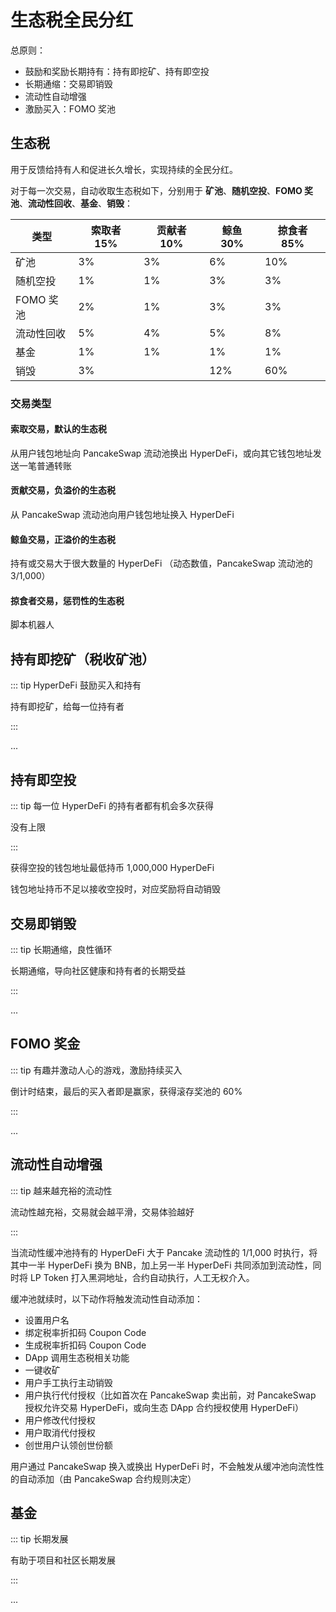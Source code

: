 # 生态税全民分红

总原则：

- 鼓励和奖励长期持有：持有即挖矿、持有即空投
- 长期通缩：交易即销毁
- 流动性自动增强
- 激励买入：FOMO 奖池

## 生态税

用于反馈给持有人和促进长久增长，实现持续的全民分红。

对于每一次交易，自动收取生态税如下，分别用于 **矿池**、**随机空投**、**FOMO 奖池**、**流动性回收**、**基金**、**销毁**：

| 类型       | 索取者 15% | 贡献者 10% | 鲸鱼 30% | 掠食者 85% |
| ---------- | ---------- | ---------- | -------- | ---------- |
| 矿池       | 3%         | 3%         | 6%       | 10%        |  
| 随机空投   | 1%         | 1%         | 3%       | 3%         |
| FOMO 奖池  | 2%         | 1%         | 3%       | 3%         |
| 流动性回收 | 5%         | 4%         | 5%       | 8%         |
| 基金       | 1%         | 1%         | 1%       | 1%         |
| 销毁       | 3%         |            | 12%      | 60%        |

### 交易类型

#### 索取交易，默认的生态税

从用户钱包地址向 PancakeSwap 流动池换出 HyperDeFi，或向其它钱包地址发送一笔普通转账

#### 贡献交易，负溢价的生态税

从 PancakeSwap 流动池向用户钱包地址换入 HyperDeFi

#### 鲸鱼交易，正溢价的生态税

持有或交易大于很大数量的 HyperDeFi （动态数值，PancakeSwap 流动池的 3/1,000）

#### 掠食者交易，惩罚性的生态税

脚本机器人

## 持有即挖矿（税收矿池）

::: tip HyperDeFi 鼓励买入和持有

持有即挖矿，给每一位持有者

:::

...

## 持有即空投

::: tip 每一位 HyperDeFi 的持有者都有机会多次获得

没有上限

:::

获得空投的钱包地址最低持币 1,000,000 HyperDeFi

钱包地址持币不足以接收空投时，对应奖励将自动销毁

## 交易即销毁

::: tip 长期通缩，良性循环

长期通缩，导向社区健康和持有者的长期受益

:::

...

## FOMO 奖金

::: tip 有趣并激动人心的游戏，激励持续买入

倒计时结束，最后的买入者即是赢家，获得滚存奖池的 60%

:::

...

## 流动性自动增强

::: tip 越来越充裕的流动性

流动性越充裕，交易就会越平滑，交易体验越好

:::

当流动性缓冲池持有的 HyperDeFi 大于 Pancake 流动性的 1/1,000 时执行，将其中一半 HyperDeFi 换为 BNB，加上另一半 HyperDeFi 共同添加到流动性，同时将 LP Token 打入黑洞地址，合约自动执行，人工无权介入。

缓冲池就续时，以下动作将触发流动性自动添加：

- 设置用户名
- 绑定税率折扣码 Coupon Code
- 生成税率折扣码 Coupon Code
- DApp 调用生态税相关功能
- 一键收矿
- 用户手工执行主动销毁
- 用户执行代付授权（比如首次在 PancakeSwap 卖出前，对 PancakeSwap 授权允许交易 HyperDeFi，或向生态 DApp 合约授权使用 HyperDeFi）
- 用户修改代付授权
- 用户取消代付授权
- 创世用户认领创世份额

用户通过 PancakeSwap 换入或换出 HyperDeFi 时，不会触发从缓冲池向流性性的自动添加（由 PancakeSwap 合约规则决定）

## 基金

::: tip 长期发展

有助于项目和社区长期发展

:::

...